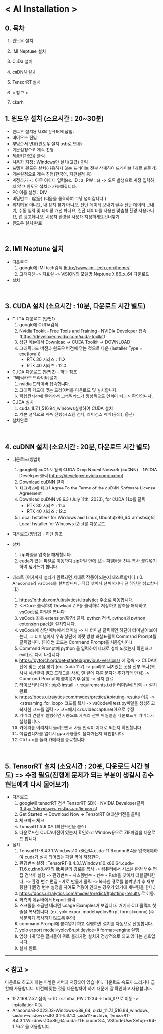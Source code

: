 # < AI Installation >

## 0. 목차


1. 윈도우 설치
2. IMI Neptune 설치
3. CuDa 설치
4. cuDNN 설치
5. TensorRT 설치
6. < 참고 >


1. ckarh

## 1. 윈도우 설치 (소요시간 : 20~30분)
- 윈도우 설치용 USB 컴퓨터에 삽입. 
- 바이오스 진입 
- 부팅순서 변경(윈도우 설치 usb로 변경)
- 기본설정으로 계속 진행
- 제품키가없음 클릭
- 사용자 지정 : Windows만 설치(고급) 클릭
- 포멧후 윈도우 설치(사용하지 않는 드라이브 전부 삭제하여 드라이브 1개로 만들기)
- 기본설정으로 계속 진행(한국어, 자판설정 등)
- 계정추가 -> 아무 아이디 입력(ex. ID : a, PW : a) -> 오류 발생으로 계정 입력하지 않고 윈도우 설치가 가능해집니다.
- PC 이름 설정 : DIV
- 비밀번호 : (없음) (다음을 클릭하여 그냥 넘어갑니다.)
- 위치허용 아니요, 내 장치 찾기 아니오, 진단 데이터 보내기 필수 진단 데이터 보내기, 수동 입력 및 타이핑 개선 아니요, 진단 데이터를 사용한 맞춤형 환경 사용아니요, 앱 광고아니오, 사용자 환경을 사용자 지정하세요건너뛰기
- 윈도우 설치 완료


<br>

## 2. IMI Neptune 설치
- 다운로드
    1. google에 IMI tech검색 (http://www.imi-tech.com/home/)
    2. 고객지원 -> 자료실 -> VISION의 모델명 Neptune X 86_x_64 다운로드
- 설치

<br>

## 3. CUDA 설치 (소요시간 : 10분, 다운로드 시간 별도)
- CUDA 다운로드 (방법1)
    1. google에 CUDA검색
    2. Nvidia Tookit - Free Tools and Training - NVIDIA Developer 접속 (https://developer.nvidia.com/cuda-toolkit)
    3. 상단 메뉴에서 Download -> CUDA Toolkit -> DOWNLOAD 
    4. 그래픽카드 버전과 윈도우 버전에 맞는 것으로 다운 (Installer Type = exe(local))
        + RTX 30 시리즈 : 11.X
        + RTX 40 시리즈 : 12.X
- CUDA 다운로드 (방법2) - 하단 참조
- 그래픽카드 드라이버 설치 
    1. nvidia 드라이버 접속합니다.
    2. 그래픽 카드에 맞는 드라이버를 다운로드 및 설치합니다.
    3. 작업관리자에 들어가서 그래픽카드가 정상적으로 인식이 되는지 확인합니다.
- CUDA 설치 
    1. cuda_11.7.1_516.94_windows실행하여 CUDA 설치 
    2. 기본 설적으로 계속 진행(시스템 검사, 라이선스 계약(동의), 옵션) 
- 설치완료

<br>

## 4. cuDNN 설치 (소요시간 : 20분, 다운로드 시간 별도)
- 다운로드(방법1)
    1. google에 cuDNN 검색 CUDA Deep Neural Network (cuDNN) - NVIDIA Developer클릭 (https://developer.nvidia.com/cudnn)
    2. Download cuDNN 클릭
    3. 체크박스에 체크 I Agree To the Terms of the cuDNN Software License Agreement
    4. Download cuDNN v8.9.3 (July 11th, 2023), for CUDA 11.x를 클릭
        + RTX 30 시리즈 : 11.x
        + RTX 40 시리즈 : 12.x
    5. Local Installers for Windows and Linux, Ubuntu(x86_64, armsbsa)의 Local Installer for Windows (Zip)를 다운로드. 
- 다운로드(방법2) - 하단 참조
- 설치
    1. zip파일을 압축을 해제합니다.
    2. cuda가 있는 파일로 이동하여 zip파일 안에 있는 파일들을 전부 복사 붙여넣기 하여 덮어쓰기 합니다.

- 테스트 (여기까지 설치가 완료되면 제대로 작동이 되는지 테스트합니다.)
    0. Anaconda와 vsCode를 설치합니다. (직접 찾아서 설치하거나 글 하단을 참고합니다.)
    1. https://github.com/ultralytics/ultralytics 주소로 이동합니다.
    2. <>Code 클릭하여 Dowload ZIP을 클릭하여 저장하고 압축을 해제하고 vsCode로 파일을 엽니다. 
    3. vsCode 좌측 extension(확장) 클릭. python 검색. python과 python extension pack을 설치합니다.
    4. vsCode에 상단 메뉴에서 터미널 -> 새 터미널 클릭하면 하단에 터미널이 보이는데, 그 터미널에서 우측 상단에 아랫 방향 화살표클릭 Command Prompt를 클릭합니다. (파이썬 코드는 Command Prompt를 사용합니다.)
    5. Command Prompt에 python 을 입력하여 제대로 설치 되었는지 확인하고 exit()로 다시 나갑니다.
    6. https://pytorch.org/get-started/previous-versions/ 에 접속 -> CUDA버전에 맞는 곳을 찾기 (ex. Cuda 11.7) -> pip라고 써져있는 곳을 전부 복사(복사시 세번클릭 말고 드래그를 사용, 맨 끝에 다른 문자가 추가되면 안됨) -> Command Prompt에 붙여넣기후 실행 -> 설치 완료
    7. 라이브러리 다운 : pip3 install -r requirements.txt을 터미널에 입력 -> 설치 완료
    8. https://docs.ultralytics.com/modes/predict/#plotting-results 이동 -> <streaming_for_loop> 코드를 복사 -> vsCode에 test.py파일을 생성하고 복사한 코드를 입력 -> 코드에서 cvs.videocapture(0)으로 수정
    9. 카메라 연결후 실행하면 자동으로 카메라 관련 파일들을 다운로드후 카메라가 실행됩니다. 
    10. 카메라를 이리저리 돌려보면서 사물 인식이 제대로 되는지 확인합니다. 
    11. 작업관리자를 열어서 gpu 사용률이 올라가는지 확인합니다. 
    12. Ctrl + c를 눌러 카메라를 종료합니다.

<br>

## 5. TensorRT 설치 (소요시간 : 20분, 다운로드 시간 별도) => 수정 필요(진행에 문제가 되는 부분이 생길시 김수현님에게 다시 물어보기)
- 다운로드
    1. google에 tensorRT 검색 TensorRT SDK - NVIDIA Developer클릭 (https://developer.nvidia.com/tensorrt)
    2. Get Started -> Download Now -> TensorRT 8(최신버전을 클릭)
    3. 체크박스 체크
    4. TensorRT 8.6 GA (최신버전을 클릭)
    5. 다운로드한 CUDA버전이 있는지 확인하고 Window용으로 ZIP파일을 다운로드 합니다.
- 설치
    1. TensorRT-8.4.3.1.Windows10.x86_64.cuda-11.6.cudnn8.4을 압축해제하여 cuda가 설치 되어있는 파일 옆에 저장한다. 
    2. 환경변수 설정 : TensorRT-8.4.3.1.Windows10.x86_64.cuda-11.6.cudnn8.4안의 lib파일의 경로를 복사 -> 컴퓨터에서  시스템 환경 변수 편집 검색후 실행 -> 환경변수 - 시스템변수 - 변수 - Path을 찾아서 더블클릭한다. -> 환경 변수 편집 - 새로 만들기 클릭 -> 복사한 경로를 붙여넣기 후 재부팅한다(환경 변수 설정을 하여도 적용이 안되는 경우가 있기에 재부팅을 한다.)
    3. https://docs.ultralytics.com/modes/predict/#plotting-results 로 이동. 
    4. 좌측의 메뉴바에서 Export 클릭
    5. 스크롤을 조금만 내리면 Usage Examples가 보입니다. 거기서 CLI 클릭후 첫줄을 복사합니다. (ex. yolo export model=yolov8n.pt format=onnx) (주석문까지 복사하지 않도록 주의)
    6. command Prompt에 붙여넣기 하고 실행하면 설치를 자동으로 진행합니다. 
    7. yolo export model=yolov8n.pt device=0 format=engine 실행
    8. 엄청나게 많은 글씨들이 위로 올라가면 설치가 정상적으로 되고 있다는 신호입니다.
    9.  설치 완료. 


---
## < 참고 >
다운로드 하고자 하는 파일은 서버에 저장되어 있습니다. 
다운로드 속도가 느리거나 급할때 사용합니다.
버전에 맞는 것을 다운받아야 하기 때문에 잘 확인하고 사용합니다.

- 192.168.2.52 접속 -> ID : samba, PW : 1234 -> hdd_0으로 이동 -> installation 이동
- Anaconda3-2023.03-Windows-x86_64, cuda_11.7.1_516.94_windows, cudnn-windows-x86_64-8.8.1.3_cuda11-archive, TensorRT-8.4.3.1.Windows10.x86_64.cuda-11.6.cudnn8.4, VSCodeUserSetup-x64-1.76.2 을 이용합니다. 